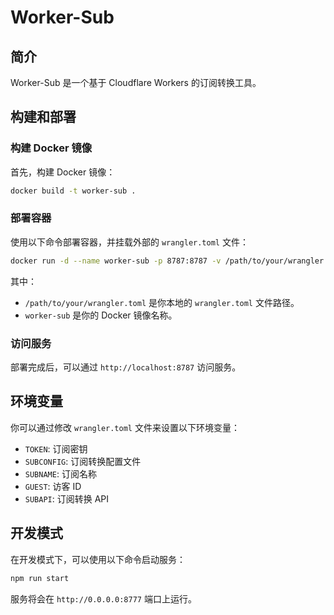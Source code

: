 # Worker-Sub

## 简介
Worker-Sub 是一个基于 Cloudflare Workers 的订阅转换工具。

## 构建和部署

### 构建 Docker 镜像
首先，构建 Docker 镜像：
```sh
docker build -t worker-sub .
```

### 部署容器
使用以下命令部署容器，并挂载外部的 `wrangler.toml` 文件：
```sh
docker run -d --name worker-sub -p 8787:8787 -v /path/to/your/wrangler.toml:/app/wrangler.toml worker-sub 
```
其中：
- `/path/to/your/wrangler.toml` 是你本地的 `wrangler.toml` 文件路径。
- `worker-sub` 是你的 Docker 镜像名称。

### 访问服务
部署完成后，可以通过 `http://localhost:8787` 访问服务。

## 环境变量
你可以通过修改 `wrangler.toml` 文件来设置以下环境变量：
- `TOKEN`: 订阅密钥
- `SUBCONFIG`: 订阅转换配置文件
- `SUBNAME`: 订阅名称
- `GUEST`: 访客 ID
- `SUBAPI`: 订阅转换 API

## 开发模式
在开发模式下，可以使用以下命令启动服务：
```sh
npm run start
```
服务将会在 `http://0.0.0.0:8777` 端口上运行。
